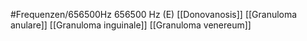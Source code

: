 #Frequenzen/656500Hz
656500 Hz (E)
[[Donovanosis]]
[[Granuloma anulare]]
[[Granuloma inguinale]]
[[Granuloma venereum]]